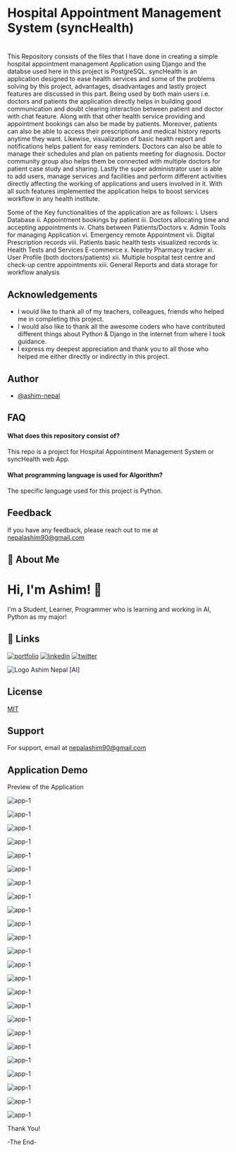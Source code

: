 # Hospital Appointment Management System (syncHealth)
# 

This Repository consists of the files that I have done in creating a simple hospital appointment management Application using Django and the databse used here in this project is PostgreSQL. syncHealth is an application designed to ease health services and some of the problems solving by this project, advantages, disadvantages and lastly project features are discussed in this part. Being used by both main users i.e. doctors and patients the application directly helps in building good communication and doubt clearing interaction between patient and doctor with chat feature. Along with that other health service providing and appointment bookings can also be made by patients. Moreover, patients can also be able to access their prescriptions and medical history reports anytime they want. Likewise, visualization of basic health report and notifications helps patient for easy reminders. Doctors can also be able to manage their schedules and plan on patients meeting for diagnosis. Doctor community group also helps them be connected with multiple doctors for patient case study and sharing. Lastly the super administrator user is able to add users, manage services and facilities and perform different activities directly affecting the working of applications and users involved in it. With all such features implemented the application helps to boost services workflow in any health institute.

Some of the Key functionalities of the application are as follows:
i. Users Database
ii. Appointment bookings by patient
iii. Doctors allocating time and accepting appointments
iv. Chats between Patients/Doctors
v. Admin Tools for managing Application
vi. Emergency remote Appointment
vii. Digital Prescription records
viii. Patients basic health tests visualized records
ix. Health Tests and Services E-commerce
x. Nearby Pharmacy tracker
xi. User Profile (both doctors/patients)
xii. Multiple hospital test centre and check-up centre appointments
xiii. General Reports and data storage for workflow analysis



## Acknowledgements

- I would like to thank all of my teachers, colleagues, friends who helped me in completing this project.
- I would also like to thank all the awesome coders who have contributed different things about Python & Django in the internet from where I took guidance.
- I express my deepest appreciation and thank you to all those who helped me either directly or indirectly in this project.  


## Author

- [@ashim-nepal](https://www.github.com/ashim-nepal)

## FAQ

#### What does this repository consist of?

This repo is a project for Hospital Appointment Management System or syncHealth web App.


#### What programming language is used for Algorithm?

The specific language used for this project is Python.

## Feedback

If you have any feedback, please reach out to me at nepalashim90@gmail.com


## 🚀 About Me
# Hi, I'm Ashim! 👋
I'm a Student, Learner, Programmer who is learning and working in AI, Python as my major!



## 🔗 Links
[![portfolio](https://img.shields.io/badge/my_portfolio-000?style=for-the-badge&logo=ko-fi&logoColor=white)](https://ashimnepal.com.np/)
[![linkedin](https://img.shields.io/badge/linkedin-0A66C2?style=for-the-badge&logo=linkedin&logoColor=white)](https://www.linkedin.com/in/ashim-nepal)
[![twitter](https://img.shields.io/badge/twitter-1DA1F2?style=for-the-badge&logo=twitter&logoColor=white)](https://twitter.com/asnp_ash)

![Logo](https://github.com/ashim-nepal/images/blob/main/logoNewNobg.png?raw=true)
Ashim Nepal [AI]

## License

[MIT](https://choosealicense.com/licenses/mit/)

## Support

For support, email at nepalashim90@gmail.com


## Application Demo

Preview of the Application


![app-1](https://github.com/ashim-nepal/FYP_AshimNepal_2329760/blob/main/images/Screenshot%202025-07-13%20091339.png)
<br>

![app-1](https://github.com/ashim-nepal/FYP_AshimNepal_2329760/blob/main/images/Screenshot%202025-07-13%20091349.png)
<br>

![app-1](https://github.com/ashim-nepal/FYP_AshimNepal_2329760/blob/main/images/Screenshot%202025-07-13%20091404.png)
<br>


![app-1](https://github.com/ashim-nepal/FYP_AshimNepal_2329760/blob/main/images/Screenshot%202025-07-13%20091419.png)
<br>

![app-1](https://github.com/ashim-nepal/FYP_AshimNepal_2329760/blob/main/images/Screenshot%202025-07-13%20091454.png)
<br>

![app-1](https://github.com/ashim-nepal/FYP_AshimNepal_2329760/blob/main/images/Screenshot%202025-07-13%20091530.png)
<br>


![app-1](https://github.com/ashim-nepal/FYP_AshimNepal_2329760/blob/main/images/Screenshot%202025-07-13%20091608.png)
<br>


![app-1](https://github.com/ashim-nepal/FYP_AshimNepal_2329760/blob/main/images/Screenshot%202025-07-13%20091630.png)
<br>


![app-1](https://github.com/ashim-nepal/FYP_AshimNepal_2329760/blob/main/images/Screenshot%202025-07-13%20091725.png)
<br>


![app-1](https://github.com/ashim-nepal/FYP_AshimNepal_2329760/blob/main/images/Screenshot%202025-07-13%20091805.png)
<br>

![app-1](https://github.com/ashim-nepal/FYP_AshimNepal_2329760/blob/main/images/Screenshot%202025-07-13%20091813.png)
<br>

![app-1](https://github.com/ashim-nepal/FYP_AshimNepal_2329760/blob/main/images/Screenshot%202025-07-13%20091843.png)
<br>

![app-1](https://github.com/ashim-nepal/FYP_AshimNepal_2329760/blob/main/images/Screenshot%202025-07-13%20091909.png)
<br>


![app-1](https://github.com/ashim-nepal/FYP_AshimNepal_2329760/blob/main/images/Screenshot%202025-07-13%20091922.png)
<br>

![app-1](https://github.com/ashim-nepal/FYP_AshimNepal_2329760/blob/main/images/Screenshot%202025-07-13%20091951.png)
<br>

![app-1](https://github.com/ashim-nepal/FYP_AshimNepal_2329760/blob/main/images/Screenshot%202025-07-13%20092339.png)
<br>


![app-1](https://github.com/ashim-nepal/FYP_AshimNepal_2329760/blob/main/images/Screenshot%202025-07-13%20092627.png)
<br>


![app-1](https://github.com/ashim-nepal/FYP_AshimNepal_2329760/blob/main/images/Screenshot%202025-07-13%20092635.png)
<br>


![app-1](https://github.com/ashim-nepal/FYP_AshimNepal_2329760/blob/main/images/Screenshot%202025-07-13%20092738.png)
<br>

![app-1](https://github.com/ashim-nepal/FYP_AshimNepal_2329760/blob/main/images/Screenshot%202025-07-13%20092745.png)
<br>

 
![app-1](https://github.com/ashim-nepal/FYP_AshimNepal_2329760/blob/main/images/Screenshot%202025-07-13%20092857.png)
<br>


![app-1](https://github.com/ashim-nepal/FYP_AshimNepal_2329760/blob/main/images/Screenshot%202025-07-13%20092904.png)
<br>

![app-1](https://github.com/ashim-nepal/FYP_AshimNepal_2329760/blob/main/images/Screenshot%202025-07-13%20093033.png)
<br>


![app-1](https://github.com/ashim-nepal/FYP_AshimNepal_2329760/blob/main/images/Screenshot%202025-07-13%20093044.png)



Thank You!


-The End-


